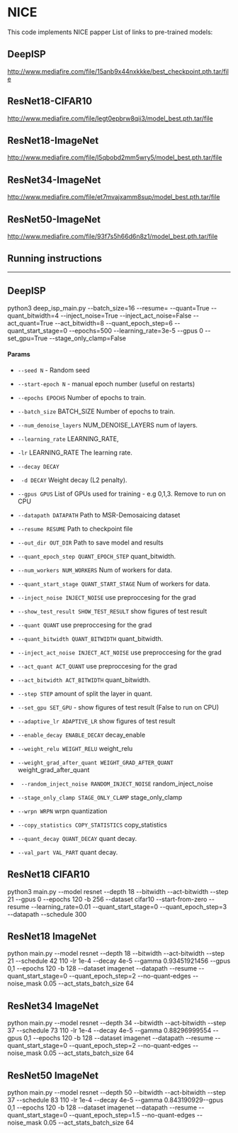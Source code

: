 # NICE
This code implements NICE papper
List of links to pre-trained models:

DeepISP
--------
http://www.mediafire.com/file/15anb9x44nxkkke/best_checkpoint.pth.tar/file

ResNet18-CIFAR10
-----------------
http://www.mediafire.com/file/legt0epbrw8qii3/model_best.pth.tar/file

ResNet18-ImageNet
-----------------
http://www.mediafire.com/file/l5qbobd2mm5wry5/model_best.pth.tar/file

ResNet34-ImageNet
-----------------
http://www.mediafire.com/file/et7mvajxamm8sup/model_best.pth.tar/file

ResNet50-ImageNet
-----------------
http://www.mediafire.com/file/93f7s5h66d6n8z1/model_best.pth.tar/file

Running instructions
--------------------
--------------------

DeepISP
-------
python3 deep_isp_main.py --batch_size=16 --resume=<path to model> --quant=True --quant_bitwidth=4 --inject_noise=True --inject_act_noise=False --act_quant=True --act_bitwidth=8 --quant_epoch_step=6 --quant_start_stage=0 --epochs=500 --learning_rate=3e-5 --gpus 0 --set_gpu=True --stage_only_clamp=False

#### Params ####

*  ```--seed N``` - Random seed
* ```--start-epoch N``` - manual epoch number (useful on restarts)
* ```--epochs EPOCHS```       Number of epochs to train.
* ```--batch_size```  BATCH_SIZE
                          Number of epochs to train.
* ```--num_denoise_layers``` NUM_DENOISE_LAYERS
                          num of layers.
* ```--learning_rate```  LEARNING_RATE, 
* ```-lr``` LEARNING_RATE
                          The learning rate.
* ```--decay DECAY```
* ``` -d DECAY``` 
                          Weight decay (L2 penalty).
* ```--gpus GPUS``` List of GPUs used for training - e.g 0,1,3. Remove to run on CPU
* ```--datapath DATAPATH```   Path to MSR-Demosaicing dataset
* ```--resume RESUME```       Path to checkpoint file
* ```--out_dir OUT_DIR```     Path to save model and results
* ```--quant_epoch_step QUANT_EPOCH_STEP```
                          quant_bitwidth.
* ```--num_workers NUM_WORKERS```
                          Num of workers for data.
* ```--quant_start_stage QUANT_START_STAGE```
                          Num of workers for data.
* ```--inject_noise INJECT_NOISE```
                          use preproccesing for the grad
* ```--show_test_result SHOW_TEST_RESULT```
                          show figures of test result
* ```--quant QUANT```        use preproccesing for the grad
* ```--quant_bitwidth QUANT_BITWIDTH```
                          quant_bitwidth.
* ```--inject_act_noise INJECT_ACT_NOISE```
                          use preproccesing for the grad
* ```--act_quant ACT_QUANT```
                          use preproccesing for the grad
* ```--act_bitwidth ACT_BITWIDTH```
                          quant_bitwidth.
*  ```--step STEP```           amount of split the layer in quant.

* ```--set_gpu SET_GPU```  - show figures of test result (False to run on CPU)
* ```--adaptive_lr ADAPTIVE_LR```
                          show figures of test result
* ```--enable_decay ENABLE_DECAY```
                          decay_enable
* ```--weight_relu WEIGHT_RELU```
                          weight_relu
* ```--weight_grad_after_quant WEIGHT_GRAD_AFTER_QUANT```
                          weight_grad_after_quant
* ``` --random_inject_noise RANDOM_INJECT_NOISE```
                          random_inject_noise
* ```--stage_only_clamp STAGE_ONLY_CLAMP```
                          stage_only_clamp
*  ```--wrpn WRPN```           wrpn quantization

*  ```--copy_statistics COPY_STATISTICS```
                          copy_statistics
* ```--quant_decay QUANT_DECAY```
                          quant decay.
* ```--val_part VAL_PART```   quant decay.

ResNet18 CIFAR10
----------------
python3 main.py --model resnet --depth 18 --bitwidth <weight bitwidth> --act-bitwidth <activation bitwidth> --step 21 --gpus 0 --epochs 120 -b 256 --dataset cifar10 --start-from-zero --resume <path to model> --learning_rate=0.01 --quant_start_stage=0 --quant_epoch_step=3 --datapath <path to CIFAR10 dataset> --schedule 300

ResNet18 ImageNet
-----------------
python main.py --model resnet --depth 18 --bitwidth <weight bitwidth> --act-bitwidth <activation bitwidth> --step 21 --schedule 42 110 -lr 1e-4 --decay 4e-5 --gamma 0.93451921456 --gpus 0,1 --epochs 120 -b 128 --dataset imagenet --datapath <Path to ImageNet dataset> --resume <Path to model file> --quant_start_stage=0 --quant_epoch_step=2 --no-quant-edges --noise_mask 0.05 --act_stats_batch_size 64

ResNet34 ImageNet
-----------------
python main.py --model resnet --depth 34 --bitwidth <weight bitwidth> --act-bitwidth <activation bitwidth> --step 37 --schedule 73 110 -lr 1e-4 --decay 4e-5 --gamma 0.88296999554 --gpus 0,1 --epochs 120 -b 128 --dataset imagenet --datapath <Path to ImageNet dataset> --resume <Path to model file> --quant_start_stage=0 --quant_epoch_step=2 --no-quant-edges --noise_mask 0.05 --act_stats_batch_size 64

ResNet50 ImageNet
-----------------
python main.py --model resnet --depth 50 --bitwidth <weight bitwidth> --act-bitwidth <activation bitwidth> --step 37 --schedule 83 110 -lr 1e-4 --decay 4e-5 --gamma 0.843190929--gpus 0,1 --epochs 120 -b 128 --dataset imagenet --datapath <Path to ImageNet dataset> --resume <Path to model file> --quant_start_stage=0 --quant_epoch_step=1.5 --no-quant-edges --noise_mask 0.05 --act_stats_batch_size 64







